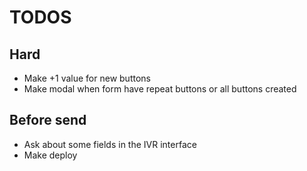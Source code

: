 # TODOS

## Hard
- Make +1 value for new buttons
- Make modal when form have repeat buttons or all buttons created

## Before send
- Ask about some fields in the IVR interface
- Make deploy
